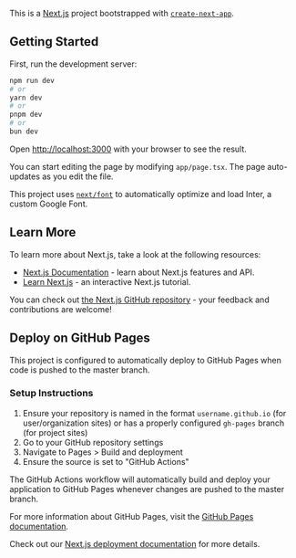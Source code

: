 This is a [Next.js](https://nextjs.org/) project bootstrapped with [`create-next-app`](https://github.com/vercel/next.js/tree/canary/packages/create-next-app).

## Getting Started

First, run the development server:

```bash
npm run dev
# or
yarn dev
# or
pnpm dev
# or
bun dev
```

Open [http://localhost:3000](http://localhost:3000) with your browser to see the result.

You can start editing the page by modifying `app/page.tsx`. The page auto-updates as you edit the file.

This project uses [`next/font`](https://nextjs.org/docs/basic-features/font-optimization) to automatically optimize and load Inter, a custom Google Font.

## Learn More

To learn more about Next.js, take a look at the following resources:

- [Next.js Documentation](https://nextjs.org/docs) - learn about Next.js features and API.
- [Learn Next.js](https://nextjs.org/learn) - an interactive Next.js tutorial.

You can check out [the Next.js GitHub repository](https://github.com/vercel/next.js/) - your feedback and contributions are welcome!

## Deploy on GitHub Pages

This project is configured to automatically deploy to GitHub Pages when code is pushed to the master branch.

### Setup Instructions

1. Ensure your repository is named in the format `username.github.io` (for user/organization sites) or has a properly configured `gh-pages` branch (for project sites)
2. Go to your GitHub repository settings
3. Navigate to Pages > Build and deployment
4. Ensure the source is set to "GitHub Actions"

The GitHub Actions workflow will automatically build and deploy your application to GitHub Pages whenever changes are pushed to the master branch.

For more information about GitHub Pages, visit the [GitHub Pages documentation](https://docs.github.com/en/pages).

Check out our [Next.js deployment documentation](https://nextjs.org/docs/deployment) for more details.
